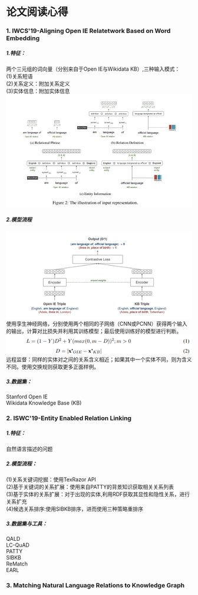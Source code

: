
# 论文阅读心得
### 1. IWCS'19-Aligning Open IE Relatetwork Based on Word Embedding

##### 1.特征：
两个三元组的词向量（分别来自于Open IE与Wikidata KB）,三种输入模式：<br>
(1)关系短语<br>
(2)关系定义：附加关系定义<br>
(3)实体信息：附加实体信息<br>
![输入图解](https://github.com/Yenine/Relation-Linking-Practice/blob/main/images/RL2.png)
##### 2.模型流程
![模型流程](https://github.com/Yenine/Relation-Linking-Practice/blob/main/images/RL1.png)<br>
使用孪生神经网络，分别使用两个相同的子网络（CNN或PCNN）获得两个输入的输出，计算对比损失并利用其训练模型；最后使用训练好的模型进行判断。<br>
![对比损失](https://github.com/Yenine/Relation-Linking-Practice/blob/main/images/RL3.png)<br>
远程监督：同样的实体对之间的关系含义相近；如果其中一个实体不同，则为含义不同。使用交换规则获取更多正面样例。
##### 3.数据集：
Stanford Open IE <br>
Wikidata  Knowledge Base (KB)

### 2. ISWC'19-Entity Enabled Relation Linking

##### 1.特征：
自然语言描述的问题
##### 2.模型流程：
(1)关系关键词挖掘：使用TexRazor API<br>
(2)基于关键词的关系扩展：使用来自PATTY的背景知识获取相关关系列表<br>
(3)基于实体的关系扩展：对于出现的实体,利用RDF获取其显性和隐性关系，进行关系扩充<br>
(4)候选关系排序:使用SIBKB排序，进而使用三种策略重排序<br>
##### 3.数据集与工具：
QALD <br>
LC-QuAD <br> 
PATTY <br>
SIBKB <br>
ReMatch <br>
EARL <br>


### 3. Matching Natural Language Relations to Knowledge Graph
